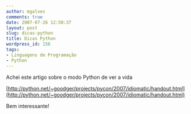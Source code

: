 ```yaml
---
author: mgalves
comments: true
date: 2007-07-26 12:50:37
layout: post
slug: dicas-python
title: Dicas Python
wordpress_id: 156
tags:
- Linguagens de Programação
- Python
---
```


Achei este artigo sobre o modo Python de ver a vida

[http://python.net/~goodger/projects/pycon/2007/idiomatic/handout.html](http://python.net/~goodger/projects/pycon/2007/idiomatic/handout.html)

Bem interessante!
